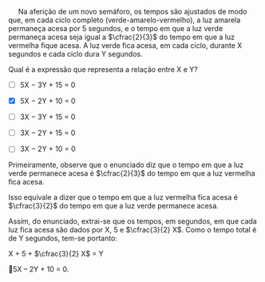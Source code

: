 

     Na aferição de um novo semáforo, os tempos são ajustados de modo que, em cada ciclo completo (verde-amarelo-vermelho), a luz amarela permaneça acesa por 5 segundos, e o tempo em que a luz verde permaneça acesa seja igual a $\cfrac{2}{3}$ do tempo em que a luz vermelha fique acesa. A luz verde fica acesa, em cada ciclo, durante X segundos e cada ciclo dura Y segundos.

Qual é a expressão que representa a relação entre X e Y?



- [ ] 5X − 3Y + 15 = 0
- [x] 5X − 2Y + 10 = 0
- [ ] 3X − 3Y + 15 = 0
- [ ] 3X − 2Y + 15 = 0
- [ ] 3X − 2Y + 10 = 0


Primeiramente, observe que o enunciado diz que o tempo em que a luz verde permanece acesa é $\cfrac{2}{3}$ do tempo em que a luz vermelha fica acesa.

Isso equivale a dizer que o tempo em que a luz vermelha fica acesa é $\cfrac{3}{2}$ do tempo em que a luz verde permanece acesa.

Assim, do enunciado, extrai-se que os tempos, em segundos, em que cada luz fica acesa são dados por X, 5 e $\cfrac{3}{2} X$. Como o tempo total é de Y segundos, tem-se portanto:

X + 5 + $\cfrac{3}{2} X$ = Y

5X – 2Y + 10 = 0.

        